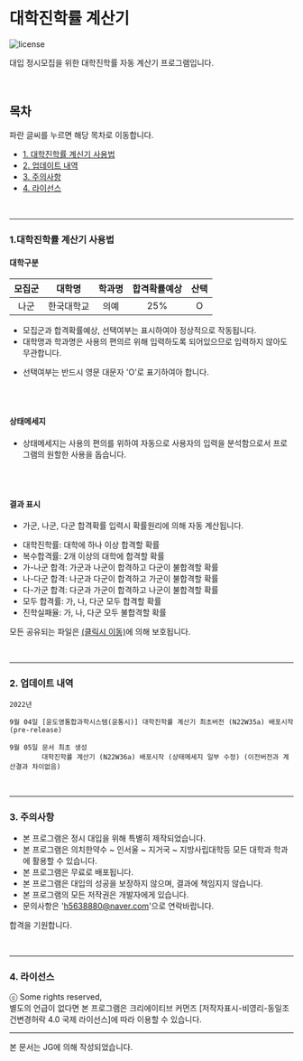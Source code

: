 # 대학진학률 계산기

![license](https://img.shields.io/badge/license-CC--BY--NC--SA-orange)

대입 정시모집을 위한 대학진학률 자동 계산기 프로그램입니다.

<br/>

## 목차

파란 글씨를 누르면 해당 목차로 이동합니다.
* [1. 대학진학률 계신기 사용법](#chapter-instruction)
* [2. 업데이트 내역](#chapter-update)
* [3. 주의사항](#chapter-precautions)
* [4. 라이선스](#chapter-License)

<br/>

---

<a id="chapter-instruction-1"></a>
### 1.대학진학률 계산기 사용법

#### 대학구분

|모집군|대학명|학과명|합격확률예상|산택|
|:---:|:---:|:---:|:---:|:---:|
|나군|한국대학교|의예|25%|O|

* 모집군과 합격확률예상, 선택여부는 표시하여야 정상적으로 작동됩니다.
* 대학명과 학과명은 사용의 편의르 위해 입력하도록 되어있으므로 입력하지 않아도 무관합니다.

- 선택여부는 반드시 영문 대문자 'O'로 표기하여아 합니다.

<br/>
<br/>

#### 상태메세지

* 상태메세지는 사용의 편의를 위하여 자동으로 사용자의 입력을 분석함으로서 프로그램의 원할한 사용을 돕습니다.

<br/>
<br/>

#### 결과 표시

* 가군, 나군, 다군 합격확률 입력시 확률원리에 의해 자동 계산됩니다.

- 대학진학률: 대학에 하나 이상 합격할 확률
- 복수합격률: 2개 이상의 대학에 합격할 확률
- 가-나군 합격: 가군과 나군이 합격하고 다군이 불합격할 확률
- 나-다군 합격: 나군과 다군이 합격하고 가군이 불합격할 확률
- 다-가군 합격: 다군과 가군이 합격하고 나군이 불합격할 확률
- 모두 합격률: 가, 나, 다군 모두 합격할 확률
- 진학실패율: 가, 나, 다군 모두 불합격할 확률


모든 공유되는 파일은 [(클릭시 이동)](#chapter-License)에 의해 보호됩니다.


<br/>

---

<a id="chapter-update"></a>
### 2. 업데이트 내역

```
2022년

9월 04일 [윤도영통합과학시스템(윤통시)] 대학진학률 계산기 최초버전 (N22W35a) 배포시작 (pre-release)

9월 05일 문서 최초 생성
        대학진학률 계산기 (N22W36a) 배포시작 (상태메세지 일부 수정) (이전버전과 계산결과 차이없음)
```

<br/>

---

<a id="chapter-precautions"></a>
### 3. 주의사항

* 본 프로그램은 정시 대입을 위해 특별히 제작되었습니다.
* 본 프로그램은 의치한약수 ~ 인서울 ~ 지거국 ~ 지방사립대학등 모든 대학과 학과에 활용할 수 있습니다.
* 본 프로그램은 무료로 배포됩니다.
* 본 프로그램은 대입의 성공을 보장하지 않으며, 결과에 책임지지 않습니다.
* 본 프로그램의 모든 저작권은 개발자에게 있습니다.
* 문의사항은 'h5638880@naver.com'으로 연락바랍니다.

합격을 기원합니다.

<br/>

---

<a id="chapter-License"></a>
### 4. 라이선스

ⓒ Some rights reserved,<br/>별도의 언급이 없다면 본 프로그램은 크리에이티브 커먼즈 [저작자표시-비영리-동일조건변경허락 4.0 국제 라이선스]에 따라 이용할 수 있습니다.

---
 
 본 문서는 JG에 의해 작성되었습니다.

